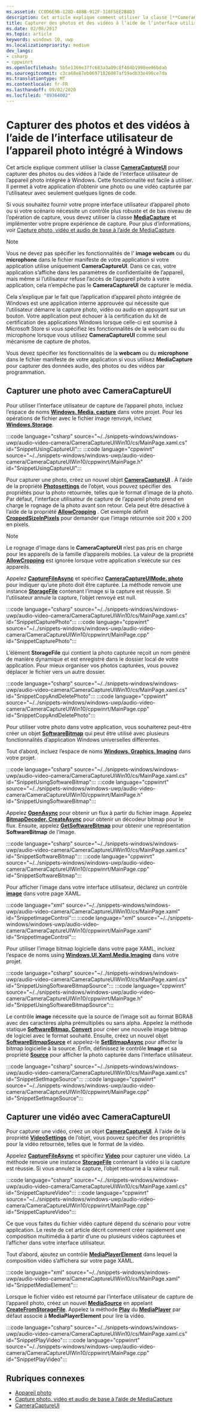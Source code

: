 ```yaml
---
ms.assetid: CC0D6E9B-128D-488B-912F-318F5EE2B8D3
description: Cet article explique comment utiliser la classe [**CameraCaptureUI**](/uwp/api/windows.media.capture.cameracaptureui) pour capturer des photos ou des vidéos à l’aide de l’interface utilisateur de l’appareil photo intégrée à Windows.
title: Capturer des photos et des vidéos à l’aide de l’interface utilisateur de l’appareil photo intégré à Windows
ms.date: 02/08/2017
ms.topic: article
keywords: windows 10, uwp
ms.localizationpriority: medium
dev_langs:
- csharp
- cppwinrt
ms.openlocfilehash: 5b5e1369e37fc683a3a09c8f404b1998ee06bdab
ms.sourcegitcommit: c3ca68e87eb06971826087af59adb33e490ce7da
ms.translationtype: MT
ms.contentlocale: fr-FR
ms.lasthandoff: 09/02/2020
ms.locfileid: "89364002"
---
```

# <a name="capture-photos-and-video-with-the-windows-built-in-camera-ui"></a>Capturer des photos et des vidéos à l’aide de l’interface utilisateur de l’appareil photo intégré à Windows

Cet article explique comment utiliser la classe [**CameraCaptureUI**](/uwp/api/windows.media.capture.cameracaptureui) pour capturer des photos ou des vidéos à l’aide de l’interface utilisateur de l’appareil photo intégrée à Windows. Cette fonctionnalité est facile à utiliser. Il permet à votre application d’obtenir une photo ou une vidéo capturée par l’utilisateur avec seulement quelques lignes de code.

Si vous souhaitez fournir votre propre interface utilisateur d’appareil photo ou si votre scénario nécessite un contrôle plus robuste et de bas niveau de l’opération de capture, vous devez utiliser la classe [**MediaCapture**](/uwp/api/Windows.Media.Capture.MediaCapture) et implémenter votre propre expérience de capture. Pour plus d’informations, voir [Capture photo, vidéo et audio de base à l’aide de MediaCapture](basic-photo-video-and-audio-capture-with-MediaCapture.md).

> [!NOTE]
> Vous ne devez pas spécifier les fonctionnalités de l' **image webcam** ou du **microphone** dans le fichier manifeste de votre application si votre application utilise uniquement **CameraCaptureUI**. Dans ce cas, votre application s’affiche dans les paramètres de confidentialité de l’appareil, mais même si l’utilisateur refuse l’accès de l’appareil photo à votre application, cela n’empêche pas le **CameraCaptureUI** de capturer le média. <p>Cela s’explique par le fait que l’application d’appareil photo intégrée de Windows est une application interne approuvée qui nécessite que l’utilisateur démarre la capture photo, vidéo ou audio en appuyant sur un bouton. Votre application peut échouer à la certification du kit de certification des applications Windows lorsque celle-ci est soumise à Microsoft Store si vous spécifiez les fonctionnalités de la webcam ou du microphone lorsque vous utilisez **CameraCaptureUI** comme seul mécanisme de capture de photos.<p>
Vous devez spécifier les fonctionnalités de la **webcam** ou du **microphone** dans le fichier manifeste de votre application si vous utilisez **MediaCapture** pour capturer des données audio, des photos ou des vidéos par programmation.

## <a name="capture-a-photo-with-cameracaptureui"></a>Capturer une photo avec CameraCaptureUI

Pour utiliser l’interface utilisateur de capture de l’appareil photo, incluez l’espace de noms [**Windows. Media. capture**](/uwp/api/Windows.Media.Capture) dans votre projet. Pour les opérations de fichier avec le fichier image renvoyé, incluez [**Windows.Storage**](/uwp/api/Windows.Storage).

:::code language="csharp" source="~/../snippets-windows/windows-uwp/audio-video-camera/CameraCaptureUIWin10/cs/MainPage.xaml.cs" id="SnippetUsingCaptureUI":::
:::code language="cppwinrt" source="~/../snippets-windows/windows-uwp/audio-video-camera/CameraCaptureUIWin10/cppwinrt/MainPage.h" id="SnippetUsingCaptureUI":::

Pour capturer une photo, créez un nouvel objet [**CameraCaptureUI**](/uwp/api/Windows.Media.Capture.CameraCaptureUI) . À l’aide de la propriété [**Photosettings**](/uwp/api/windows.media.capture.cameracaptureui.photosettings) de l’objet, vous pouvez spécifier des propriétés pour la photo retournée, telles que le format d’image de la photo. Par défaut, l’interface utilisateur de capture de l’appareil photo prend en charge le rognage de la photo avant son retour. Cela peut être désactivé à l’aide de la propriété [**AllowCropping**](/uwp/api/windows.media.capture.cameracaptureuiphotocapturesettings.allowcropping) . Cet exemple définit [**CroppedSizeInPixels**](/uwp/api/windows.media.capture.cameracaptureuiphotocapturesettings.croppedsizeinpixels) pour demander que l’image retournée soit 200 x 200 en pixels.

> [!NOTE]
> Le rognage d’image dans le **CameraCaptureUI** n’est pas pris en charge pour les appareils de la famille d’appareils mobiles. La valeur de la propriété [**AllowCropping**](/uwp/api/windows.media.capture.cameracaptureuiphotocapturesettings.allowcropping) est ignorée lorsque votre application s’exécute sur ces appareils.

Appelez [**CaptureFileAsync**](/uwp/api/windows.media.capture.cameracaptureui.capturefileasync) et spécifiez [**CameraCaptureUIMode. photo**](/uwp/api/Windows.Media.Capture.CameraCaptureUIMode) pour indiquer qu’une photo doit être capturée. La méthode renvoie une instance [**StorageFile**](/uwp/api/Windows.Storage.StorageFile) contenant l’image si la capture est réussie. Si l’utilisateur annule la capture, l’objet renvoyé est null.

:::code language="csharp" source="~/../snippets-windows/windows-uwp/audio-video-camera/CameraCaptureUIWin10/cs/MainPage.xaml.cs" id="SnippetCapturePhoto":::
:::code language="cppwinrt" source="~/../snippets-windows/windows-uwp/audio-video-camera/CameraCaptureUIWin10/cppwinrt/MainPage.cpp" id="SnippetCapturePhoto":::

L’élément **StorageFile** qui contient la photo capturée reçoit un nom généré de manière dynamique et est enregistré dans le dossier local de votre application. Pour mieux organiser vos photos capturées, vous pouvez déplacer le fichier vers un autre dossier.

:::code language="csharp" source="~/../snippets-windows/windows-uwp/audio-video-camera/CameraCaptureUIWin10/cs/MainPage.xaml.cs" id="SnippetCopyAndDeletePhoto":::
:::code language="cppwinrt" source="~/../snippets-windows/windows-uwp/audio-video-camera/CameraCaptureUIWin10/cppwinrt/MainPage.cpp" id="SnippetCopyAndDeletePhoto":::

Pour utiliser votre photo dans votre application, vous souhaiterez peut-être créer un objet [**SoftwareBitmap**](/uwp/api/Windows.Graphics.Imaging.SoftwareBitmap) qui peut être utilisé avec plusieurs fonctionnalités d’application Windows universelles différentes.

Tout d’abord, incluez l’espace de noms [**Windows. Graphics. Imaging**](/uwp/api/Windows.Graphics.Imaging) dans votre projet.

:::code language="csharp" source="~/../snippets-windows/windows-uwp/audio-video-camera/CameraCaptureUIWin10/cs/MainPage.xaml.cs" id="SnippetUsingSoftwareBitmap":::
:::code language="cppwinrt" source="~/../snippets-windows/windows-uwp/audio-video-camera/CameraCaptureUIWin10/cppwinrt/MainPage.h" id="SnippetUsingSoftwareBitmap":::

Appelez [**OpenAsync**](/uwp/api/windows.storage.istoragefile.openasync) pour obtenir un flux à partir du fichier image. Appelez [**BitmapDecoder. CreateAsync**](/uwp/api/windows.graphics.imaging.bitmapdecoder.createasync) pour obtenir un décodeur bitmap pour le flux. Ensuite, appelez [**GetSoftwareBitmap**](/uwp/api/windows.graphics.imaging.bitmapdecoder.getsoftwarebitmapasync) pour obtenir une représentation **SoftwareBitmap** de l’image.

:::code language="csharp" source="~/../snippets-windows/windows-uwp/audio-video-camera/CameraCaptureUIWin10/cs/MainPage.xaml.cs" id="SnippetSoftwareBitmap":::
:::code language="cppwinrt" source="~/../snippets-windows/windows-uwp/audio-video-camera/CameraCaptureUIWin10/cppwinrt/MainPage.cpp" id="SnippetSoftwareBitmap":::

Pour afficher l’image dans votre interface utilisateur, déclarez un contrôle [**image**](/uwp/api/Windows.UI.Xaml.Controls.Image) dans votre page XAML.

:::code language="xml" source="~/../snippets-windows/windows-uwp/audio-video-camera/CameraCaptureUIWin10/cs/MainPage.xaml" id="SnippetImageControl":::
:::code language="xml" source="~/../snippets-windows/windows-uwp/audio-video-camera/CameraCaptureUIWin10/cppwinrt/MainPage.xaml" id="SnippetImageControl":::

Pour utiliser l’image bitmap logicielle dans votre page XAML, incluez l’espace de noms using [**Windows.UI.Xaml.Media.Imaging**](/uwp/api/Windows.UI.Xaml.Media.Imaging) dans votre projet.

:::code language="csharp" source="~/../snippets-windows/windows-uwp/audio-video-camera/CameraCaptureUIWin10/cs/MainPage.xaml.cs" id="SnippetUsingSoftwareBitmapSource":::
:::code language="cppwinrt" source="~/../snippets-windows/windows-uwp/audio-video-camera/CameraCaptureUIWin10/cppwinrt/MainPage.h" id="SnippetUsingSoftwareBitmapSource":::

Le contrôle **image** nécessite que la source de l’image soit au format BGRA8 avec des caractères alpha prémultipliés ou sans alpha. Appelez la méthode statique [**SoftwareBitmap. Convert**](/uwp/api/windows.graphics.imaging.softwarebitmap.convert) pour créer une nouvelle image bitmap de logiciel avec le format souhaité. Ensuite, créez un nouvel objet [**SoftwareBitmapSource**](/uwp/api/Windows.UI.Xaml.Media.Imaging.SoftwareBitmapSource) et appelez-le [**SetBitmapAsync**](/uwp/api/windows.ui.xaml.media.imaging.softwarebitmapsource.setbitmapasync) pour affecter la bitmap logicielle à la source. Enfin, définissez le contrôle **Image** et sa propriété [**Source**](/uwp/api/windows.ui.xaml.controls.image.source) pour afficher la photo capturée dans l’interface utilisateur.

:::code language="csharp" source="~/../snippets-windows/windows-uwp/audio-video-camera/CameraCaptureUIWin10/cs/MainPage.xaml.cs" id="SnippetSetImageSource":::
:::code language="cppwinrt" source="~/../snippets-windows/windows-uwp/audio-video-camera/CameraCaptureUIWin10/cppwinrt/MainPage.cpp" id="SnippetSetImageSource":::

## <a name="capture-a-video-with-cameracaptureui"></a>Capturer une vidéo avec CameraCaptureUI

Pour capturer une vidéo, créez un objet [**CameraCaptureUI**](/uwp/api/Windows.Media.Capture.CameraCaptureUI). À l’aide de la propriété [**VideoSettings**](/uwp/api/windows.media.capture.cameracaptureui.videosettings) de l’objet, vous pouvez spécifier des propriétés pour la vidéo retournée, telles que le format de la vidéo.

Appelez [**CaptureFileAsync**](/uwp/api/windows.media.capture.cameracaptureui.capturefileasync) et spécifiez [**Video**](/uwp/api/windows.media.capture.cameracaptureui.videosettings) pour capturer une vidéo. La méthode renvoie une instance [**StorageFile**](/uwp/api/Windows.Storage.StorageFile) contenant la vidéo si la capture est réussie. Si vous annulez la capture, l’objet retourné a la valeur null.

:::code language="csharp" source="~/../snippets-windows/windows-uwp/audio-video-camera/CameraCaptureUIWin10/cs/MainPage.xaml.cs" id="SnippetCaptureVideo":::
:::code language="cppwinrt" source="~/../snippets-windows/windows-uwp/audio-video-camera/CameraCaptureUIWin10/cppwinrt/MainPage.cpp" id="SnippetCaptureVideo":::

Ce que vous faites du fichier vidéo capturé dépend du scénario pour votre application. Le reste de cet article décrit comment créer rapidement une composition multimédia à partir d’une ou plusieurs vidéos capturées et l’afficher dans votre interface utilisateur.

Tout d’abord, ajoutez un contrôle [**MediaPlayerElement**](/uwp/api/Windows.UI.Xaml.Controls.MediaPlayerElement) dans lequel la composition vidéo s’affichera sur votre page XAML.

:::code language="xml" source="~/../snippets-windows/windows-uwp/audio-video-camera/CameraCaptureUIWin10/cs/MainPage.xaml" id="SnippetMediaElement":::

Lorsque le fichier vidéo est retourné par l’interface utilisateur de capture de l’appareil photo, créez un nouvel [**MediaSource**](/uwp/api/windows.media.core.mediasource) en appelant **[CreateFromStorageFile](/uwp/api/windows.media.core.mediasource.createfromstoragefile)**. Appelez la méthode **[Play](/uwp/api/windows.media.playback.mediaplayer.Play)** du **[MediaPlayer](/uwp/api/windows.media.playback.mediaplayer)** par défaut associé à **MediaPlayerElement** pour lire la vidéo.

:::code language="csharp" source="~/../snippets-windows/windows-uwp/audio-video-camera/CameraCaptureUIWin10/cs/MainPage.xaml.cs" id="SnippetPlayVideo":::
:::code language="cppwinrt" source="~/../snippets-windows/windows-uwp/audio-video-camera/CameraCaptureUIWin10/cppwinrt/MainPage.cpp" id="SnippetPlayVideo":::

## <a name="related-topics"></a>Rubriques connexes

* [Appareil photo](camera.md)
* [Capture photo, vidéo et audio de base à l’aide de MediaCapture](basic-photo-video-and-audio-capture-with-MediaCapture.md)
* [CameraCaptureUI](/uwp/api/Windows.Media.Capture.CameraCaptureUI)
